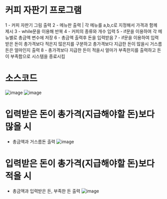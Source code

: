 # 커피 자판기 프로그램
1 - 커피 자판기 그림 출력
2 - 메뉴판 출력 | 각 메뉴를 a,b,c로 지정해서 가격과 함께 제시
3 - while문을 이용해 반복
4 - 커피의 종류와 개수 입력
5 - if문을 이용하여 각 메뉴별로 총금액 변수에 저장
6 - 총금액 출력후 돈을 입력받음
7 - if문을 이용하여 입력받은 돈이 총가격보다 적은지 많은지를 구분하고 총가격보다 지급한 돈이 많을시 거스름돈은 얼마인지 출력
8 - 총가격보다 지급한 돈이 적을시 얼마가 부족한지를 출력하고 돈이 부족함으로 시스템을 종료시킴

# 소스코드
![image](https://user-images.githubusercontent.com/70150896/199135350-0ff6e405-e673-44dc-8f29-d51f9876c423.png)
![image](https://user-images.githubusercontent.com/70150896/199135389-346f50df-637c-4f8f-a441-068ab683d53a.png)

# 입력받은 돈이 총가격(지급해야할 돈)보다 많을 시
- 총금액과 거스름돈 출력
![image](https://user-images.githubusercontent.com/70150896/199133082-4a1961ef-5c62-45df-9d05-3c0584045c42.png)

# 입력받은 돈이 총가격(지급해야할 돈)보다 적을 시
- 총금액과 입력받은 돈, 부족한 돈 출력
![image](https://user-images.githubusercontent.com/70150896/199133112-ce5d1cec-0d69-47c5-9cf7-50e7225d04cb.png)
